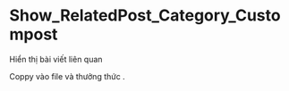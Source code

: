 # Show_RelatedPost_Category_Custompost
Hiển thị bài viết liên quan

Coppy vào file và thưởng thức .
